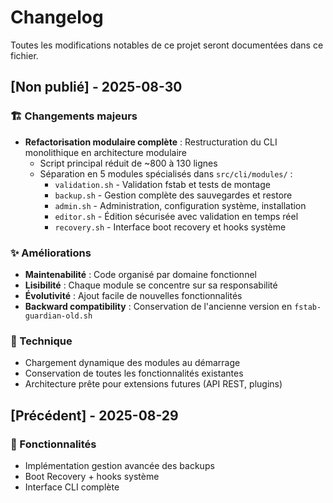 # Changelog

Toutes les modifications notables de ce projet seront documentées dans ce fichier.

## [Non publié] - 2025-08-30

### 🏗️ Changements majeurs
- **Refactorisation modulaire complète** : Restructuration du CLI monolithique en architecture modulaire
  - Script principal réduit de ~800 à 130 lignes
  - Séparation en 5 modules spécialisés dans `src/cli/modules/` :
    - `validation.sh` - Validation fstab et tests de montage
    - `backup.sh` - Gestion complète des sauvegardes et restore
    - `admin.sh` - Administration, configuration système, installation
    - `editor.sh` - Édition sécurisée avec validation en temps réel
    - `recovery.sh` - Interface boot recovery et hooks système

### ✨ Améliorations
- **Maintenabilité** : Code organisé par domaine fonctionnel
- **Lisibilité** : Chaque module se concentre sur sa responsabilité
- **Évolutivité** : Ajout facile de nouvelles fonctionnalités
- **Backward compatibility** : Conservation de l'ancienne version en `fstab-guardian-old.sh`

### 🔧 Technique
- Chargement dynamique des modules au démarrage
- Conservation de toutes les fonctionnalités existantes
- Architecture prête pour extensions futures (API REST, plugins)

## [Précédent] - 2025-08-29

### 🚀 Fonctionnalités
- Implémentation gestion avancée des backups
- Boot Recovery + hooks système
- Interface CLI complète